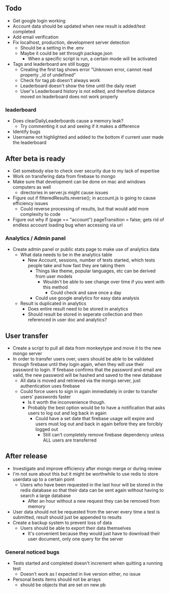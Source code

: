 ## Todo

- Get google login working
- Account data should be updated when new result is added/test completed
- Add email verification
- Fix localhost, production, development server detection
  - Should be a setting in the .env
  - Maybe it could be set through package.json
    - When a specific script is run, a certain mode will be activated
- Tags and leaderboard are still buggy
  - Creating the first tag shows error "Unknown error, cannot read property \_id of undefined"
  - Check for tag pb doesn't always work
  - Leaderboard doesn't show the time until the daily reset
  - User's Leaderboard history is not edited, and therefore distance moved on leaderboard does not work properly

### leaderboard

- Does clearDailyLeaderboards cause a memory leak?
  - Try commenting it out and seeing if it makes a difference
- Identify bugs
- Username not highlighted and added to the bottom if current user made the leaderboard

## After beta is ready

- Get somebody else to check over security due to my lack of expertise
- Work on transfering data from firebase to mongo
- Make sure that development can be done on mac and windows computers as well
  - directories in server.js might cause issues
- Figure out if filteredResults.reverse(); in account.js is going to cause efficiency issues
  - Could reverse processing of results, but that would add more complexity to code
- Figure out why if (page == "account") pageTransition = false; gets rid of endless account loading bug when accessing via url

### Analytics / Admin panel

- Create admin panel or public stats page to make use of analytics data
  - What data needs to be in the analytics table
    - New Account, sessions, number of tests started, which tests people take and how fast they are taking them
      - Things like theme, popular languages, etc can be derived from user models
        - Wouldn't be able to see change over time if you went with this method
          - Could check and save once a day
      - Could use google analytics for easy data analysis
  - Result is duplicated in analytics
    - Does entire result need to be stored in analytics
    - Should result be stored in seperate collection and then referenced in user doc and analytics?

## User transfer

- Create a script to pull all data from monkeytype and move it to the new mongo server
- In order to transfer users over, users should be able to be validated through firebase until they login again, when they will use their password to login. If firebase confirms that the password and email are valid, the new password will be hashed and saved to the new database
  - All data is moved and retrieved via the mongo server, just authentication uses firebase
  - Could force users to sign in again immediately in order to transfer users' passwords faster
    - Is it worth the inconvenience though.
    - Probably the best option would be to have a notification that asks users to log out and log back in again
      - Could have a set date that firebase usage will expire and users must log out and back in again before they are forcibly logged out
        - Still can't completely remove firebase dependency unless ALL users are transferred

## After release

- Investigate and improve efficiency after mongo merge or during review
- I'm not sure about this but it might be worthwhile to use redis to store userdata up to a certain point
  - Users who have been requested in the last hour will be stored in the redis database so that their data can be sent again without having to search a large database
    - After an hour without a new request they can be removed from memory
- User data should not be requested from the server every time a test is submitted, result should just be appended to results
- Create a backup system to prevent loss of data
  - Users should be able to export their data themselves
    - It's convenient because they would just have to download their user document, only one query for the server

### General noticed bugs

- Tests started and completed doesn't increment when quitting a running test
  - Doesn't work as I expected in live version either, no issue
- Personal bests items should not be arrays
  - should be objects that are set on new pb
